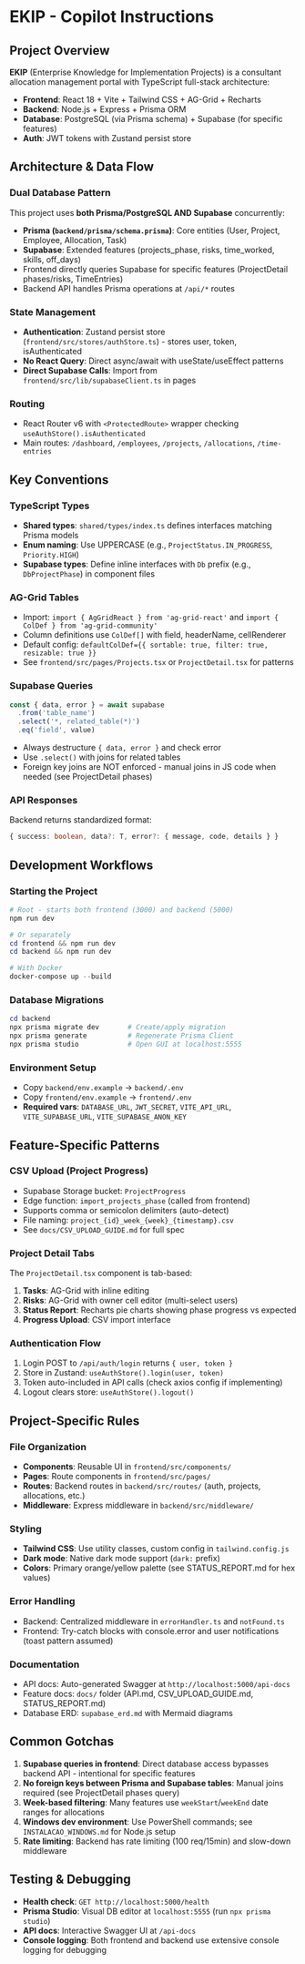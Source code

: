 # EKIP - Copilot Instructions

## Project Overview

**EKIP** (Enterprise Knowledge for Implementation Projects) is a consultant allocation management portal with TypeScript full-stack architecture:
- **Frontend**: React 18 + Vite + Tailwind CSS + AG-Grid + Recharts
- **Backend**: Node.js + Express + Prisma ORM
- **Database**: PostgreSQL (via Prisma schema) + Supabase (for specific features)
- **Auth**: JWT tokens with Zustand persist store

## Architecture & Data Flow

### Dual Database Pattern
This project uses **both Prisma/PostgreSQL AND Supabase** concurrently:
- **Prisma (`backend/prisma/schema.prisma`)**: Core entities (User, Project, Employee, Allocation, Task)
- **Supabase**: Extended features (projects_phase, risks, time_worked, skills, off_days)
- Frontend directly queries Supabase for specific features (ProjectDetail phases/risks, TimeEntries)
- Backend API handles Prisma operations at `/api/*` routes

### State Management
- **Authentication**: Zustand persist store (`frontend/src/stores/authStore.ts`) - stores user, token, isAuthenticated
- **No React Query**: Direct async/await with useState/useEffect patterns
- **Direct Supabase Calls**: Import from `frontend/src/lib/supabaseClient.ts` in pages

### Routing
- React Router v6 with `<ProtectedRoute>` wrapper checking `useAuthStore().isAuthenticated`
- Main routes: `/dashboard`, `/employees`, `/projects`, `/allocations`, `/time-entries`

## Key Conventions

### TypeScript Types
- **Shared types**: `shared/types/index.ts` defines interfaces matching Prisma models
- **Enum naming**: Use UPPERCASE (e.g., `ProjectStatus.IN_PROGRESS`, `Priority.HIGH`)
- **Supabase types**: Define inline interfaces with `Db` prefix (e.g., `DbProjectPhase`) in component files

### AG-Grid Tables
- Import: `import { AgGridReact } from 'ag-grid-react'` and `import { ColDef } from 'ag-grid-community'`
- Column definitions use `ColDef[]` with field, headerName, cellRenderer
- Default config: `defaultColDef={{ sortable: true, filter: true, resizable: true }}`
- See `frontend/src/pages/Projects.tsx` or `ProjectDetail.tsx` for patterns

### Supabase Queries
```typescript
const { data, error } = await supabase
  .from('table_name')
  .select('*, related_table(*)')
  .eq('field', value)
```
- Always destructure `{ data, error }` and check error
- Use `.select()` with joins for related tables
- Foreign key joins are NOT enforced - manual joins in JS code when needed (see ProjectDetail phases)

### API Responses
Backend returns standardized format:
```typescript
{ success: boolean, data?: T, error?: { message, code, details } }
```

## Development Workflows

### Starting the Project
```powershell
# Root - starts both frontend (3000) and backend (5000)
npm run dev

# Or separately
cd frontend && npm run dev
cd backend && npm run dev

# With Docker
docker-compose up --build
```

### Database Migrations
```powershell
cd backend
npx prisma migrate dev       # Create/apply migration
npx prisma generate          # Regenerate Prisma Client
npx prisma studio            # Open GUI at localhost:5555
```

### Environment Setup
- Copy `backend/env.example` → `backend/.env`
- Copy `frontend/env.example` → `frontend/.env`
- **Required vars**: `DATABASE_URL`, `JWT_SECRET`, `VITE_API_URL`, `VITE_SUPABASE_URL`, `VITE_SUPABASE_ANON_KEY`

## Feature-Specific Patterns

### CSV Upload (Project Progress)
- Supabase Storage bucket: `ProjectProgress`
- Edge function: `import_projects_phase` (called from frontend)
- Supports comma or semicolon delimiters (auto-detect)
- File naming: `project_{id}_week_{week}_{timestamp}.csv`
- See `docs/CSV_UPLOAD_GUIDE.md` for full spec

### Project Detail Tabs
The `ProjectDetail.tsx` component is tab-based:
1. **Tasks**: AG-Grid with inline editing
2. **Risks**: AG-Grid with owner cell editor (multi-select users)
3. **Status Report**: Recharts pie charts showing phase progress vs expected
4. **Progress Upload**: CSV import interface

### Authentication Flow
1. Login POST to `/api/auth/login` returns `{ user, token }`
2. Store in Zustand: `useAuthStore().login(user, token)`
3. Token auto-included in API calls (check axios config if implementing)
4. Logout clears store: `useAuthStore().logout()`

## Project-Specific Rules

### File Organization
- **Components**: Reusable UI in `frontend/src/components/`
- **Pages**: Route components in `frontend/src/pages/`
- **Routes**: Backend routes in `backend/src/routes/` (auth, projects, allocations, etc.)
- **Middleware**: Express middleware in `backend/src/middleware/`

### Styling
- **Tailwind CSS**: Use utility classes, custom config in `tailwind.config.js`
- **Dark mode**: Native dark mode support (`dark:` prefix)
- **Colors**: Primary orange/yellow palette (see STATUS_REPORT.md for hex values)

### Error Handling
- Backend: Centralized middleware in `errorHandler.ts` and `notFound.ts`
- Frontend: Try-catch blocks with console.error and user notifications (toast pattern assumed)

### Documentation
- API docs: Auto-generated Swagger at `http://localhost:5000/api-docs`
- Feature docs: `docs/` folder (API.md, CSV_UPLOAD_GUIDE.md, STATUS_REPORT.md)
- Database ERD: `supabase_erd.md` with Mermaid diagrams

## Common Gotchas

1. **Supabase queries in frontend**: Direct database access bypasses backend API - intentional for specific features
2. **No foreign keys between Prisma and Supabase tables**: Manual joins required (see ProjectDetail phases query)
3. **Week-based filtering**: Many features use `weekStart`/`weekEnd` date ranges for allocations
4. **Windows dev environment**: Use PowerShell commands; see `INSTALACAO_WINDOWS.md` for Node.js setup
5. **Rate limiting**: Backend has rate limiting (100 req/15min) and slow-down middleware

## Testing & Debugging

- **Health check**: `GET http://localhost:5000/health`
- **Prisma Studio**: Visual DB editor at `localhost:5555` (run `npx prisma studio`)
- **API docs**: Interactive Swagger UI at `/api-docs`
- **Console logging**: Both frontend and backend use extensive console logging for debugging
